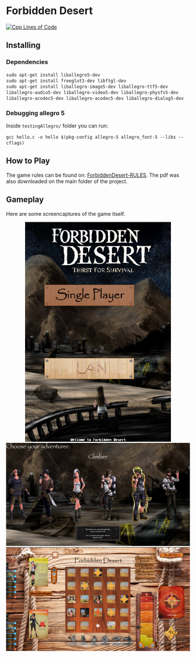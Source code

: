 # Forbidden Desert

[![Cpp Lines of Code](https://tokei.rs/b1/github/NEGU93/ForbiddenDesert?category=code&lang=cpp)](https://github.com/NEGU93/ForbiddenDesert)

## Installing

### Dependencies
```
sudo apt-get install liballegro5-dev
sudo apt-get install freeglut3-dev libftgl-dev
sudo apt-get install liballegro-image5-dev liballegro-ttf5-dev liballegro-audio5-dev liballegro-video5-dev liballegro-physfs5-dev liballegro-acodec5-dev liballegro-acodec5-dev liballegro-dialog5-dev
```

### Debugging allegro 5
Inside `testingAllegro/` folder you can run:
```
gcc hello.c -o hello $(pkg-config allegro-5 allegro_font-5 --libs --cflags)
```

## How to Play

The game rules can be found on: [ForbiddenDesert-RULES](https://www.gamewright.com/gamewright/pdfs/Rules/ForbiddenDesertTM-RULES.pdf). The pdf was also downloaded on the main folder of the project.

## Gameplay

Here are some screencaptures of the game itself.

<div style="text-align:center">
<img src="Resources/gameplay/Screenshot from 2019-01-03 16-17-16.png" alt="Start Menu" width="400"/>
</div>

<div style="text-align:center">
<img src="Resources/gameplay/Screenshot from 2019-01-03 16-17-29.png" alt="Start Menu" width="900"/>
</div>

<div style="text-align:center">
<img src="Resources/gameplay/Screenshot from 2019-01-03 16-18-20.png" alt="Start Menu" width="900"/>
</div>
